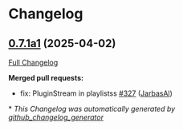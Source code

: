 # Changelog

## [0.7.1a1](https://github.com/OpenVoiceOS/ovos-utils/tree/0.7.1a1) (2025-04-02)

[Full Changelog](https://github.com/OpenVoiceOS/ovos-utils/compare/0.7.0...0.7.1a1)

**Merged pull requests:**

- fix: PluginStream in playlistss [\#327](https://github.com/OpenVoiceOS/ovos-utils/pull/327) ([JarbasAl](https://github.com/JarbasAl))



\* *This Changelog was automatically generated by [github_changelog_generator](https://github.com/github-changelog-generator/github-changelog-generator)*
